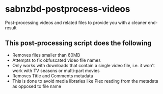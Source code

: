 # sabnzbd-postprocess-videos
Post-processing videos and related files to provide you with a cleaner end-result

## This post-processing script does the following
* Removes files smaller than 60MB
* Attempts to fix obfuscated video file names 
 * Only works with downloads that contain a single video file, i.e. it won't work with TV seasons or multi-part movies
* Removes Title and Comments metadata
 * This is done to avoid media libraries like Plex reading from the metadata as opposed to file name
